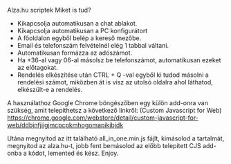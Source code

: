 Alza.hu scriptek
Miket is tud?
- Kikapcsolja automatikusan a chat ablakot. 
- Kikapcsolja automatikusan a PC konfigurátort
- A főoldalon egyből belép a kereső mezőbe. 
- Email és telefonszám felvételnél elég 1 tabbal váltani. 
- Automatikusan formázza az adószámot. 
- Ha +36-al vagy 06-al másolsz be telefonszámot, automatikusan ezeket az előtagokat. 
- Rendelés elkészítése után CTRL + Q -val egyből ki tudod másolni a rendelési számot, miközben át is visz az utolsó oldalra ahol láthatod, elkészült-e a rendelés. 

A használathoz Google Chrome böngészőben egy külön add-onra van szükség, amit telepíthetsz a következő linkről: (Custom Javascript for Web) https://chrome.google.com/webstore/detail/custom-javascript-for-web/ddbjnfjiigjmcpcpkmhogomapikjbjdk

Utána megnyitod az itt található all_in_one.min.js fájlt, kimásolod a tartalmát, megnyitod az alza.hu-t, jobb fent bemásolod az előbb telepített CJS add-onba a kódot, lemented és kész. Enjoy. 